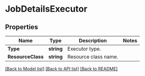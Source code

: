 # JobDetailsExecutor

## Properties

Name | Type | Description | Notes
------------ | ------------- | ------------- | -------------
**Type** | **string** | Executor type. | 
**ResourceClass** | **string** | Resource class name. | 

[[Back to Model list]](../README.md#documentation-for-models) [[Back to API list]](../README.md#documentation-for-api-endpoints) [[Back to README]](../README.md)


